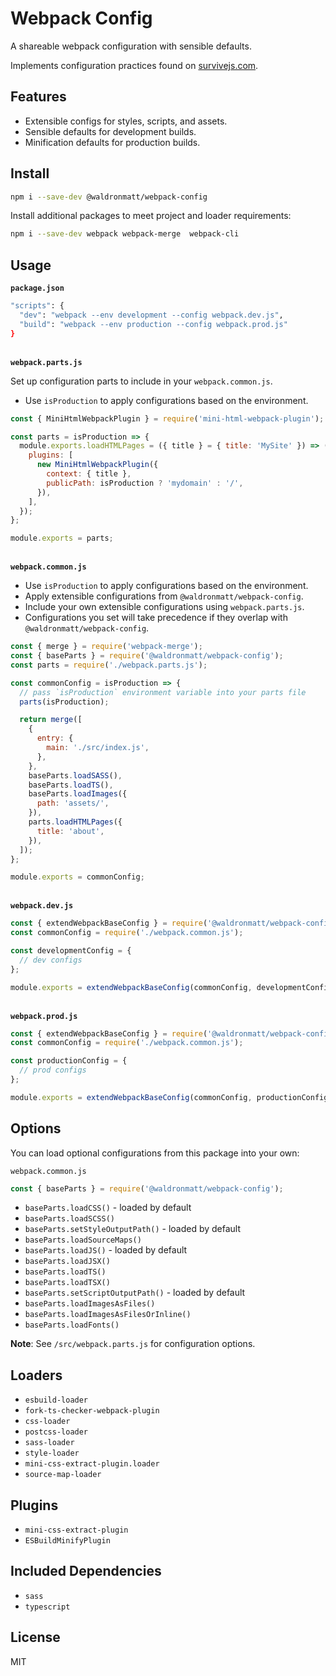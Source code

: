 # Webpack Config

A shareable webpack configuration with sensible defaults.

Implements configuration practices found on [survivejs.com](https://survivejs.com/webpack/developing/composing-configuration/).

## Features

- Extensible configs for styles, scripts, and assets.
- Sensible defaults for development builds.
- Minification defaults for production builds.

## Install

```bash
npm i --save-dev @waldronmatt/webpack-config
```

Install additional packages to meet project and loader requirements:

```bash
npm i --save-dev webpack webpack-merge  webpack-cli
```

## Usage

**`package.json`**

```bash
"scripts": {
  "dev": "webpack --env development --config webpack.dev.js",
  "build": "webpack --env production --config webpack.prod.js"
}
```

\
**`webpack.parts.js`**

Set up configuration parts to include in your `webpack.common.js`.

- Use `isProduction` to apply configurations based on the environment.

```js
const { MiniHtmlWebpackPlugin } = require('mini-html-webpack-plugin');

const parts = isProduction => {
  module.exports.loadHTMLPages = ({ title } = { title: 'MySite' }) => ({
    plugins: [
      new MiniHtmlWebpackPlugin({
        context: { title },
        publicPath: isProduction ? 'mydomain' : '/',
      }),
    ],
  });
};

module.exports = parts;
```

\
**`webpack.common.js`**

- Use `isProduction` to apply configurations based on the environment.
- Apply extensible configurations from `@waldronmatt/webpack-config`.
- Include your own extensible configurations using `webpack.parts.js`.
- Configurations you set will take precedence if they overlap with `@waldronmatt/webpack-config`.

```js
const { merge } = require('webpack-merge');
const { baseParts } = require('@waldronmatt/webpack-config');
const parts = require('./webpack.parts.js');

const commonConfig = isProduction => {
  // pass `isProduction` environment variable into your parts file
  parts(isProduction);

  return merge([
    {
      entry: {
        main: './src/index.js',
      },
    },
    baseParts.loadSASS(),
    baseParts.loadTS(),
    baseParts.loadImages({
      path: 'assets/',
    }),
    parts.loadHTMLPages({
      title: 'about',
    }),
  ]);
};

module.exports = commonConfig;
```

\
**`webpack.dev.js`**

```js
const { extendWebpackBaseConfig } = require('@waldronmatt/webpack-config');
const commonConfig = require('./webpack.common.js');

const developmentConfig = {
  // dev configs
};

module.exports = extendWebpackBaseConfig(commonConfig, developmentConfig);
```

\
**`webpack.prod.js`**

```js
const { extendWebpackBaseConfig } = require('@waldronmatt/webpack-config');
const commonConfig = require('./webpack.common.js');

const productionConfig = {
  // prod configs
};

module.exports = extendWebpackBaseConfig(commonConfig, productionConfig);
```

## Options

You can load optional configurations from this package into your own:

`webpack.common.js`

```js
const { baseParts } = require('@waldronmatt/webpack-config');
```

- `baseParts.loadCSS()` - loaded by default
- `baseParts.loadSCSS()`
- `baseParts.setStyleOutputPath()` - loaded by default
- `baseParts.loadSourceMaps()`
- `baseParts.loadJS()` - loaded by default
- `baseParts.loadJSX()`
- `baseParts.loadTS()`
- `baseParts.loadTSX()`
- `baseParts.setScriptOutputPath()` - loaded by default
- `baseParts.loadImagesAsFiles()`
- `baseParts.loadImagesAsFilesOrInline()`
- `baseParts.loadFonts()`

**Note**: See `/src/webpack.parts.js` for configuration options.

## Loaders

- `esbuild-loader`
- `fork-ts-checker-webpack-plugin`
- `css-loader`
- `postcss-loader`
- `sass-loader`
- `style-loader`
- `mini-css-extract-plugin.loader`
- `source-map-loader`

## Plugins

- `mini-css-extract-plugin`
- `ESBuildMinifyPlugin`

## Included Dependencies

- `sass`
- `typescript`

## License

MIT
